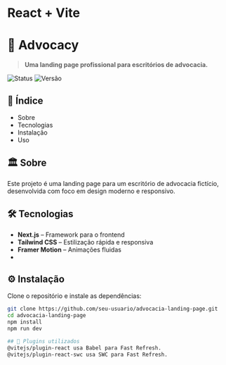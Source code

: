 # React + Vite

# 📜 Advocacy

> **Uma landing page profissional para escritórios de advocacia.**

![Status](https://img.shields.io/badge/status-em%20desenvolvimento-yellow)
![Versão](https://img.shields.io/badge/versão-1.0-blue)

## 📌 Índice
- Sobre
- Tecnologias
- Instalação
- Uso

## 🏛️ Sobre
Este projeto é uma landing page para um escritório de advocacia fictício, desenvolvida com foco em design moderno e responsivo.

## 🛠 Tecnologias
- **Next.js** – Framework para o frontend
- **Tailwind CSS** – Estilização rápida e responsiva
- **Framer Motion** – Animações fluidas
- 

## ⚙️ Instalação  
Clone o repositório e instale as dependências:  
```sh
git clone https://github.com/seu-usuario/advocacia-landing-page.git  
cd advocacia-landing-page  
npm install  
npm run dev  

## 🔧 Plugins utilizados
@vitejs/plugin-react usa Babel para Fast Refresh.
@vitejs/plugin-react-swc usa SWC para Fast Refresh.
